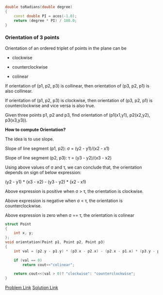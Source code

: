 
```cpp
double toRadians(double degree) 
{
    const double PI = acos(-1.0);
    return (degree * PI) / 180.0;
}
```
### Orientation of 3 points

Orientation of an ordered triplet of points in the plane can be

- clockwise

- counterclockwise

- colinear

If orientation of (p1, p2, p3) is collinear, then orientation of (p3, p2, p1) is also collinear.

If orientation of (p1, p2, p3) is clockwise, then orientation of (p3, p2, p1) is counterclockwise and vice versa is also true.

Given three points p1, p2 and p3, find orientation of (p1(x1,y1), p2(x2,y2), p3(x3,y3)).

**How to compute Orientation?**

The idea is to use slope.  

Slope of line segment (p1, p2): σ = (y2 - y1)/(x2 - x1)

Slope of line segment (p2, p3): τ = (y3 - y2)/(x3 - x2)

Using above values of σ and τ, we can conclude that, 
the orientation depends on sign of  below expression: 

(y2 - y1) * (x3 - x2) - (y3 - y2) * (x2 - x1)

Above expression is positive when σ > τ, the orientation is clockwise. 

Above expression is negative when σ < τ, the orientation is counterclockwise.

Above expression is zero when σ == τ,  the orientation is colinear 

```cpp
struct Point 
{ 
    int x, y; 
}; 
void orientation(Point p1, Point p2, Point p3) 
{ 
    int val = (p2.y - p1.y) * (p3.x - p2.x) - (p2.x - p1.x) * (p3.y - p2.y); 
  
    if (val == 0) 
        return cout<<"colinear";  
  
    return cout<<(val > 0)? "clockwise": "counterclockwise"; 
} 
```


[Problem Link](https://codeforces.com/gym/101350/problem/J)
[Solution Link](https://codeforces.com/gym/101350/submission/101374638)
